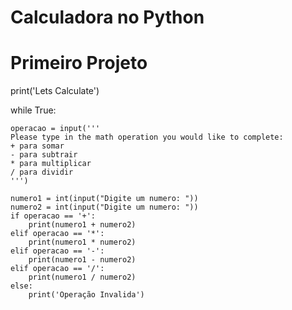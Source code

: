 # Calculadora no Python
# Primeiro Projeto

print('Lets Calculate')

while True:

    operacao = input('''
    Please type in the math operation you would like to complete:
    + para somar
    - para subtrair
    * para multiplicar
    / para dividir
    ''')

    numero1 = int(input("Digite um numero: "))
    numero2 = int(input("Digite um numero: "))
    if operacao == '+':
        print(numero1 + numero2)
    elif operacao == '*':
        print(numero1 * numero2)
    elif operacao == '-':
        print(numero1 - numero2)
    elif operacao == '/':
        print(numero1 / numero2)
    else:
        print('Operação Invalida')
